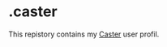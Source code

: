 # .caster

This repistory contains my [Caster](https://github.com/dictation-toolbox/Caster) user profil.
